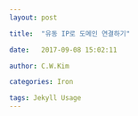 ```yaml
---
layout: post

title:  "유동 IP로 도메인 연결하기"

date:   2017-09-08 15:02:11

author: C.W.Kim

categories: Iron

tags: Jekyll Usage
---
```


